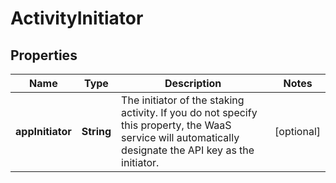 

# ActivityInitiator


## Properties

| Name | Type | Description | Notes |
|------------ | ------------- | ------------- | -------------|
|**appInitiator** | **String** | The initiator of the staking activity. If you do not specify this property, the WaaS service will automatically designate the API key as the initiator. |  [optional] |



